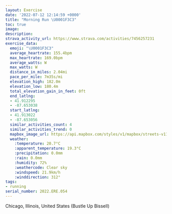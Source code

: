 ```yaml
---
layout: Exercise
date: '2022-07-12 12:14:59 +0000'
title: "Morning Run \U0001F3C3"
toc: true
image:
description:
strava_activity_url: https://www.strava.com/activities/7456257231
exercise_data:
  emoji: "\U0001F3C3"
  average_heartrate: 155.4bpm
  max_heartrate: 169.0bpm
  average_watts: W
  max_watts: W
  distance_in_miles: 2.04mi
  pace_per_mile: 7m35s/mi
  elevation_high: 182.0m
  elevation_low: 180.4m
  total_elevation_gain_in_feet: 0ft
  end_latlng:
  - 41.912295
  - -87.653038
  start_latlng:
  - 41.913022
  - -87.653056
  similar_activities_count: 4
  similar_activities_trend: 0
  mapbox_image_url: https://api.mapbox.com/styles/v1/mapbox/streets-v11/static/path-5+787af2-1.0(kcy~Frv~uOuC%5DEoA%3FiACQIKgACmW%5CQOOFK%3F%5DKo%40%40IB%5BCUPq%40O_AXwKNiKHHYCeDHO%3FS%40V%40E%3FIFIx%40Q%5ELBD%5CCpIKJCT%40tIKRPJBPQLBP%3FJBpACPCDGNIPDJDXBPAHITBfAAjDKJLRCLE%5EErOOXORJl%40BRFIj%40KTc%40%60%40SD_%40f%40_%40TSd%40Gn%40Bf%40FVAl%40Dd%40APj%40%60%40JCvACp%40E%5E%40%5EIJ%40NDTGLBd%40BVDZC%60%40GNIj%40FHIIRUEW%40a%40EKGQJiAOq%40N),pin-s-s+e5b22e(-87.65306,41.91302),pin-s-f+89ae00(-87.65304,41.91228999999999)/auto/800x800?access_token=pk.eyJ1Ijoiam9zaGJlY2ttYW4iLCJhIjoiY205eWR2aDd1MWZ6djJrbXc4a3M0bWZleiJ9.XiG9OWkNcZk2QzjJbxLB4A
  weather:
    :temperature: 20.7°C
    :apparent_temperature: 19.3°C
    :precipitation: 0.0mm
    :rain: 0.0mm
    :humidity: 72%
    :weathercode: Clear sky
    :windspeed: 21.9km/h
    :winddirection: 312°
tags:
- running
serial_number: 2022.ERE.054
---
```

Chicago, Illinois, United States (Bustle Up Bissell)
